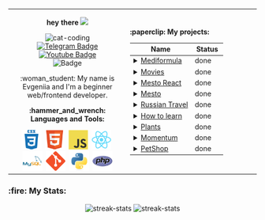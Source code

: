 <table align=center>
 <tr> 
  <td align="center">
    <p>
      <b>hey there</b>
      <img src="https://media.giphy.com/media/hvRJCLFzcasrR4ia7z/giphy.gif" width="30"/>
    </p>
    <div id="header">
      <img src="https://media.giphy.com/media/v1.Y2lkPTc5MGI3NjExNzBjNjA1YmFjMTBlM2NmYjExYzY0ZDY0MzY4MTEwZjk1N2Y4ZDk5NiZlcD12MV9pbnRlcm5hbF9naWZzX2dpZklkJmN0PWc/3oKIPnAiaMCws8nOsE/giphy.gif" alt="cat-coding" width="200"/>
    </div>
    <div id="badges" align="center">
      <a href="https://t.me/+79670799506">
        <img src="https://img.shields.io/badge/telegram-blue?logo=telegram&logoColor=white&style=for-the-badge" alt="Telegram Badge"/>
      </a>
      <a href="mailto:tulpansik@mail.ru">
        <img src="https://img.shields.io/badge/@email-black?logoColor=white&style=for-the-badge" alt="Youtube Badge"/>
      </a>
    </div>
     <img src="https://komarev.com/ghpvc/?username=EvgeniiyaR&style=flat-square&color=blue" alt="Badge"/>
    <div>
     <p>:woman_student: My name is Evgeniia and I'm a beginner web/frontend developer.</p>
     <p><b>:hammer_and_wrench: Languages and Tools:</b></p>
     <img src="https://github.com/devicons/devicon/blob/master/icons/css3/css3-plain-wordmark.svg"  title="CSS3" alt="CSS" width="40" height="40"/>&nbsp;
     <img src="https://github.com/devicons/devicon/blob/master/icons/html5/html5-original.svg" title="HTML5" alt="HTML" width="40" height="40"/>&nbsp;
     <img src="https://github.com/devicons/devicon/blob/master/icons/javascript/javascript-original.svg" title="JavaScript" alt="JavaScript" width="40" height="40"/>&nbsp;
     <img src="https://github.com/devicons/devicon/blob/master/icons/react/react-original.svg" title="React" alt="React" width="40" height="40"/>&nbsp;
     <img src="https://github.com/devicons/devicon/blob/master/icons/mysql/mysql-original-wordmark.svg" title="MySQL"  alt="MySQL" width="40" height="40"/>&nbsp;
     <img src="https://github.com/devicons/devicon/blob/master/icons/git/git-original.svg" title="Git" **alt="Git" width="40" height="40"/>&nbsp;
     <img src="https://github.com/devicons/devicon/blob/master/icons/python/python-original.svg" title="Python" **alt="Python" width="40" height="40"/>&nbsp;
     <img src="https://github.com/devicons/devicon/blob/master/icons/php/php-original.svg" title="PHP" **alt="PHP" width="40" height="40"/>
    </div>
  </td>
      
  <td width=250>
    <p><b>:paperclip: My projects:</b></p>
      <table>
        <thead>
          <tr>
            <th>Name</th>
            <th width=50>Status</th>
          </tr>
        </thead>
        <tbody>
          <tr>
            <td>
              <details>
                <summary><a href="https://github.com/EvgeniiyaR/e-commerce-app-mediformula" target="_blank">Mediformula</a></summary>
                <img src="https://img.shields.io/badge/-React-blue" alt="React"/>&nbsp;
                <img src="https://img.shields.io/badge/-JS-yellow" alt="JS"/>&nbsp;
                <img src="https://img.shields.io/badge/-HTML-grey" alt="HTML"/>&nbsp;
                <img src="https://img.shields.io/badge/-SASS-white" alt="SASS"/>
              </details>
            </td>
            <td>done</td>
          </tr>
         <tr>
            <td>
              <details>
                <summary><a href="https://github.com/EvgeniiyaR/movies-explorer-frontend" target="_blank">Movies</a></summary>
                <img src="https://img.shields.io/badge/-React-blue" alt="React"/>&nbsp;
                <img src="https://img.shields.io/badge/-JS-yellow" alt="JS"/>&nbsp;
                <img src="https://img.shields.io/badge/-HTML-grey" alt="HTML"/>&nbsp;
                <img src="https://img.shields.io/badge/-CSS-white" alt="CSS"/>
              </details>
            </td>
            <td>done</td>
          </tr>
         <tr>
            <td>
              <details>
                <summary><a href="https://github.com/EvgeniiyaR/react-mesto-auth" target="_blank">Mesto React</a></summary>
                <img src="https://img.shields.io/badge/-React-blue" alt="React"/>&nbsp;
                <img src="https://img.shields.io/badge/-JS-yellow" alt="JS"/>&nbsp;
                <img src="https://img.shields.io/badge/-HTML-grey" alt="HTML"/>&nbsp;
                <img src="https://img.shields.io/badge/-CSS-white" alt="CSS"/>
              </details>
            </td>
            <td>done</td>
          </tr>
          <tr>
            <td>
              <details>
                <summary><a href="https://github.com/EvgeniiyaR/mesto" target="_blank">Mesto</a></summary>
                <img src="https://img.shields.io/badge/-JS-yellow" alt="JS"/>&nbsp;
                <img src="https://img.shields.io/badge/-HTML-grey" alt="HTML"/>&nbsp;
                <img src="https://img.shields.io/badge/-CSS-white" alt="CSS"/>
              </details>
            </td>
            <td>done</td>
          </tr>
          <tr>
            <td>
              <details>
                <summary><a href="https://github.com/EvgeniiyaR/russian-travel" target="_blank">Russian Travel</a></summary>
                <img src="https://img.shields.io/badge/-HTML-grey" alt="HTML"/>&nbsp;
                <img src="https://img.shields.io/badge/-CSS-white" alt="CSS"/>
              </details>
            </td>
            <td>done</td>
          </tr>
          <tr>
            <td>
              <details>
                <summary><a href="https://github.com/EvgeniiyaR/how-to-learn" target="_blank">How to learn</a></summary>
                <img src="https://img.shields.io/badge/-HTML-grey" alt="HTML"/>&nbsp;
                <img src="https://img.shields.io/badge/-CSS-white" alt="CSS"/>
              </details>
            </td>
            <td>done</td>
          </tr>
          <tr>
            <td>
              <details>
                <summary><a href="https://github.com/EvgeniiyaR/plants" target="_blank">Plants</a></summary>
                <img src="https://img.shields.io/badge/-JS-yellow" alt="JS"/>&nbsp;
                <img src="https://img.shields.io/badge/-HTML-grey" alt="HTML"/>&nbsp;
                <img src="https://img.shields.io/badge/-CSS-white" alt="CSS"/>
              </details>
            </td>
            <td>done</td>
          </tr>
          <tr>
            <td>
              <details>
                <summary><a href="https://github.com/EvgeniiyaR/momentum" target="_blank">Momentum</a></summary>
                <img src="https://img.shields.io/badge/-JS-yellow" alt="JS"/>&nbsp;
                <img src="https://img.shields.io/badge/-HTML-grey" alt="HTML"/>&nbsp;
                <img src="https://img.shields.io/badge/-CSS-white" alt="CSS"/>
              </details>
            </td>
            <td>done</td>
          </tr>
          <tr>
            <td>
              <details>
                <summary><a href="http://a0825699.xsph.ru/" target="_blank">PetShop</a></summary>
                <img src="https://img.shields.io/badge/-JS-yellow" alt="JS"/>&nbsp;
                <img src="https://img.shields.io/badge/-PHP-darkblue" alt="PHP"/>&nbsp;
                <img src="https://img.shields.io/badge/-HTML-grey" alt="HTML"/>&nbsp;
                <img src="https://img.shields.io/badge/-CSS-white" alt="CSS"/>
              </details>
            </td> 
            <td>done</td>
          </tr>
        </tbody>      
     </table>
  </td>  
 </tr>
</table>
<h3>:fire: My Stats:</h3>
<div align="center">
  <img src="https://github-readme-stats.vercel.app/api/top-langs/?username=EvgeniiyaR&layout=compact&theme=transparent" title="streak-stats" **alt="streak-stats" width=300/>
  <img src="http://github-readme-streak-stats.herokuapp.com?user=EvgeniiyaR&theme=transparent&mode=weekly" title="streak-stats" **alt="streak-stats" height=165/>
</div>
